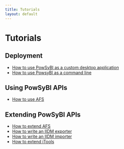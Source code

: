 ```yaml
---
title: Tutorials
layout: default
---
```


# Tutorials

## Deployment

- [How to use PowSyBl as a custom desktop application](powsybl-javafx-packager.md)
- [How to use PowsyBl as a command line]()

## Using PowSyBl APIs

- [How to use AFS](afs/afs-tutorial.md)

## Extending PowSyBl APIs

- [How to extend AFS]()
- [How to write an IIDM exporter](iidm/exporter.md)
- [How to write an IIDM importer]()
- [How to extend iTools]()